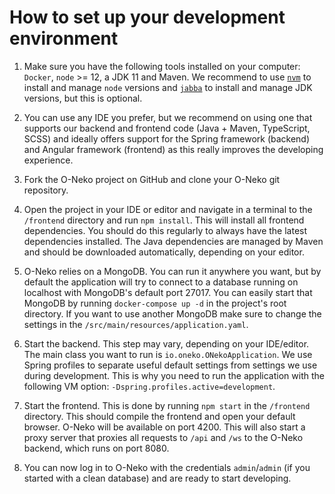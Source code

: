 # How to set up your development environment

1. Make sure you have the following tools installed on your computer: `Docker`, `node` >= 12, a JDK 11 and Maven. 
We recommend to use [`nvm`](https://github.com/nvm-sh/nvm) to install and manage `node` versions and 
[`jabba`](https://github.com/shyiko/jabba) to install and manage JDK versions, but this is optional.

2. You can use any IDE you prefer, but we recommend on using one that supports our backend and frontend code (Java + Maven, TypeScript, SCSS)
and ideally offers support for the Spring framework (backend) and Angular framework (frontend) as this really improves
the developing experience.

3. Fork the O-Neko project on GitHub and clone your O-Neko git repository.

4. Open the project in your IDE or editor and navigate in a terminal to the `/frontend` directory and run `npm install`.
This will install all frontend dependencies. You should do this regularly to always have the latest dependencies installed.
The Java dependencies are managed by Maven and should be downloaded automatically, depending on your editor.

5. O-Neko relies on a MongoDB. You can run it anywhere you want, but by default the application will try to connect to a database
running on localhost with MongoDB's default port 27017. You can easily start that MongoDB by running `docker-compose up -d` in the
project's root directory. If you want to use another MongoDB make sure to change the settings in the `/src/main/resources/application.yaml`.

6. Start the backend. This step may vary, depending on your IDE/editor. The main class you want to run is `io.oneko.ONekoApplication`.
We use Spring profiles to separate useful default settings from settings we use during development. This is why you need to
run the application with the following VM option: `-Dspring.profiles.active=development`.

7. Start the frontend. This is done by running `npm start` in the `/frontend` directory. This should compile the frontend
and open your default browser. O-Neko will be available on port 4200. This will also start a proxy server that proxies
all requests to `/api` and `/ws` to the O-Neko backend, which runs on port 8080.

8. You can now log in to O-Neko with the credentials `admin`/`admin` (if you started with a clean database) and are 
ready to start developing.